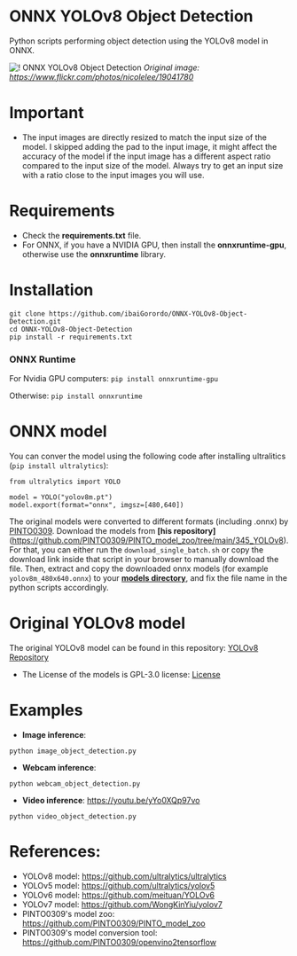 # ONNX YOLOv8 Object Detection
 Python scripts performing object detection using the YOLOv8 model in ONNX.

![! ONNX YOLOv8 Object Detection](https://github.com/ibaiGorordo/ONNX-YOLOv8-Object-Detection/blob/main/doc/img/detected_objects.jpg)
*Original image: https://www.flickr.com/photos/nicolelee/19041780*

# Important
- The input images are directly resized to match the input size of the model. I skipped adding the pad to the input image, it might affect the accuracy of the model if the input image has a different aspect ratio compared to the input size of the model. Always try to get an input size with a ratio close to the input images you will use.

# Requirements

 * Check the **requirements.txt** file.
 * For ONNX, if you have a NVIDIA GPU, then install the **onnxruntime-gpu**, otherwise use the **onnxruntime** library.

# Installation
```
git clone https://github.com/ibaiGorordo/ONNX-YOLOv8-Object-Detection.git
cd ONNX-YOLOv8-Object-Detection
pip install -r requirements.txt
```
### ONNX Runtime
For Nvidia GPU computers:
`pip install onnxruntime-gpu`

Otherwise:
`pip install onnxruntime`

# ONNX model
You can conver the model using the following code after installing ultralitics (`pip install ultralytics`):
```
from ultralytics import YOLO

model = YOLO("yolov8m.pt") 
model.export(format="onnx", imgsz=[480,640])
```
The original models were converted to different formats (including .onnx) by [PINTO0309](https://github.com/PINTO0309). Download the models from **[his repository]**(https://github.com/PINTO0309/PINTO_model_zoo/tree/main/345_YOLOv8). For that, you can either run the `download_single_batch.sh` or copy the download link inside that script in your browser to manually download the file. Then, extract and copy the downloaded onnx models (for example `yolov8m_480x640.onnx`) to your **[models directory](https://github.com/ibaiGorordo/ONNX-YOLOv8-Object-Detection/tree/main/models)**, and fix the file name in the python scripts accordingly.

# Original YOLOv8 model
The original YOLOv8 model can be found in this repository: [YOLOv8 Repository](https://github.com/ultralytics/ultralytics)
- The License of the models is GPL-3.0 license: [License](https://github.com/ultralytics/ultralytics/blob/main/LICENSE)

# Examples

 * **Image inference**:
 ```
 python image_object_detection.py
 ```

 * **Webcam inference**:
 ```
 python webcam_object_detection.py
 ```

 * **Video inference**: https://youtu.be/yYo0XQp97vo
 ```
 python video_object_detection.py
 ```

[//]: # ( ![!YOLOv8 detection video]&#40;https://github.com/ibaiGorordo/ONNX-YOLOv8-Object-Detection/blob/main/doc/img/yolov8_video.gif&#41;)

[//]: # (  *Original video: https://youtu.be/zPre8MgmcHY*)

# References:
* YOLOv8 model: https://github.com/ultralytics/ultralytics
* YOLOv5 model: https://github.com/ultralytics/yolov5
* YOLOv6 model: https://github.com/meituan/YOLOv6
* YOLOv7 model: https://github.com/WongKinYiu/yolov7
* PINTO0309's model zoo: https://github.com/PINTO0309/PINTO_model_zoo
* PINTO0309's model conversion tool: https://github.com/PINTO0309/openvino2tensorflow
